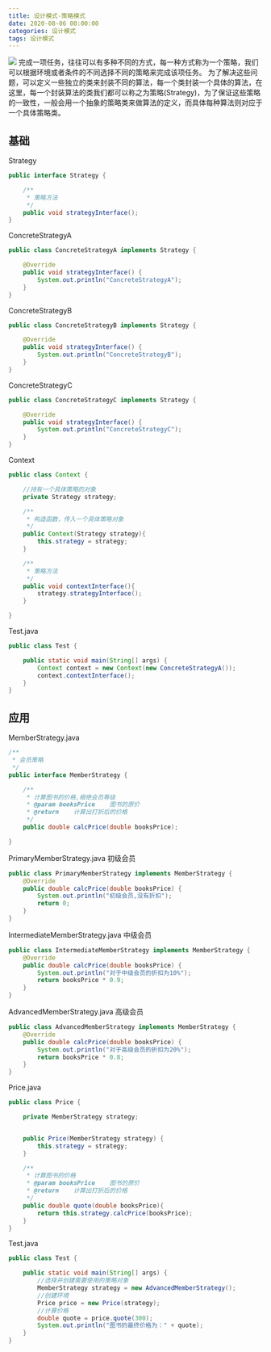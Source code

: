 ```yaml
---
title: 设计模式-策略模式
date: 2020-08-06 00:00:00
categories: 设计模式
tags: 设计模式
---
```

![](https://cdn.jsdelivr.net/gh/YangAnLin/images/copy_20201213153940.jpeg)
完成一项任务，往往可以有多种不同的方式，每一种方式称为一个策略，我们可以根据环境或者条件的不同选择不同的策略来完成该项任务。
为了解决这些问题，可以定义一些独立的类来封装不同的算法，每一个类封装一个具体的算法，在这里，每一个封装算法的类我们都可以称之为策略(Strategy)，为了保证这些策略的一致性，一般会用一个抽象的策略类来做算法的定义，而具体每种算法则对应于一个具体策略类。


## 基础

Strategy

```java
public interface Strategy {

    /**
     * 策略方法
     */
    public void strategyInterface();
}

```

ConcreteStrategyA

```java
public class ConcreteStrategyA implements Strategy {

    @Override
    public void strategyInterface() {
        System.out.println("ConcreteStrategyA");
    }
}
```

ConcreteStrategyB

```java
public class ConcreteStrategyB implements Strategy {

    @Override
    public void strategyInterface() {
        System.out.println("ConcreteStrategyB");
    }
}
```

ConcreteStrategyC

```java
public class ConcreteStrategyC implements Strategy {

    @Override
    public void strategyInterface() {
        System.out.println("ConcreteStrategyC");
    }
}
```

Context

```java
public class Context {

    //持有一个具体策略的对象
    private Strategy strategy;

    /**
     * 构造函数，传入一个具体策略对象
     */
    public Context(Strategy strategy){
        this.strategy = strategy;
    }

    /**
     * 策略方法
     */
    public void contextInterface(){
        strategy.strategyInterface();
    }

}
```

Test.java

```java
public class Test {

    public static void main(String[] args) {
        Context context = new Context(new ConcreteStrategyA());
        context.contextInterface();
    }
}
```

## 应用

MemberStrategy.java

```java
/**
 * 会员策略
 */
public interface MemberStrategy {

    /**
     * 计算图书的价格,根绝会员等级
     * @param booksPrice    图书的原价
     * @return    计算出打折后的价格
     */
    public double calcPrice(double booksPrice);

}
```



PrimaryMemberStrategy.java 初级会员

```java
public class PrimaryMemberStrategy implements MemberStrategy {
    @Override
    public double calcPrice(double booksPrice) {
        System.out.println("初级会员,没有折扣");
        return 0;
    }
}
```

IntermediateMemberStrategy.java 中级会员

```java
public class IntermediateMemberStrategy implements MemberStrategy {
    @Override
    public double calcPrice(double booksPrice) {
        System.out.println("对于中级会员的折扣为10%");
        return booksPrice * 0.9;
    }
}
```

AdvancedMemberStrategy.java 高级会员

```java
public class AdvancedMemberStrategy implements MemberStrategy {
    @Override
    public double calcPrice(double booksPrice) {
        System.out.println("对于高级会员的折扣为20%");
        return booksPrice * 0.8;
    }
}
```

Price.java

```java
public class Price {

    private MemberStrategy strategy;


    public Price(MemberStrategy strategy) {
        this.strategy = strategy;
    }

    /**
     * 计算图书的价格
     * @param booksPrice    图书的原价
     * @return    计算出打折后的价格
     */
    public double quote(double booksPrice){
        return this.strategy.calcPrice(booksPrice);
    }
}
```

Test.java

```java
public class Test {

    public static void main(String[] args) {
        //选择并创建需要使用的策略对象
        MemberStrategy strategy = new AdvancedMemberStrategy();
        //创建环境
        Price price = new Price(strategy);
        //计算价格
        double quote = price.quote(300);
        System.out.println("图书的最终价格为：" + quote);
    }
}

```